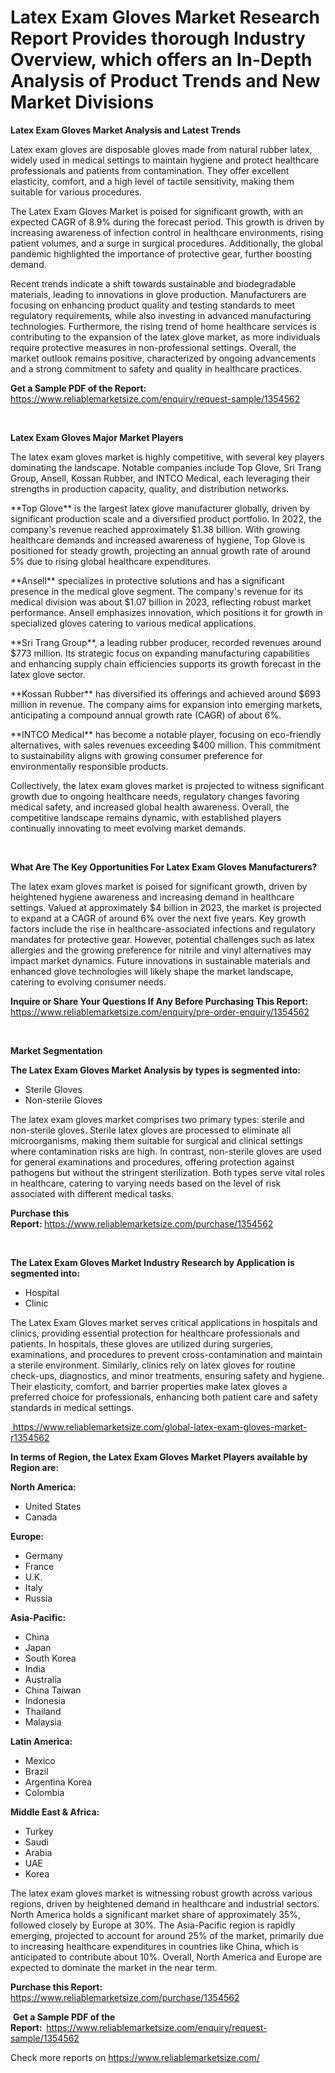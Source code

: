 <p><h1>Latex Exam Gloves Market Research Report Provides thorough Industry Overview, which offers an In-Depth Analysis of Product Trends and New Market Divisions</h1></p><p><strong>Latex Exam Gloves Market Analysis and Latest Trends</strong></p>
<p><p>Latex exam gloves are disposable gloves made from natural rubber latex, widely used in medical settings to maintain hygiene and protect healthcare professionals and patients from contamination. They offer excellent elasticity, comfort, and a high level of tactile sensitivity, making them suitable for various procedures.</p><p>The Latex Exam Gloves Market is poised for significant growth, with an expected CAGR of 8.9% during the forecast period. This growth is driven by increasing awareness of infection control in healthcare environments, rising patient volumes, and a surge in surgical procedures. Additionally, the global pandemic highlighted the importance of protective gear, further boosting demand.</p><p>Recent trends indicate a shift towards sustainable and biodegradable materials, leading to innovations in glove production. Manufacturers are focusing on enhancing product quality and testing standards to meet regulatory requirements, while also investing in advanced manufacturing technologies. Furthermore, the rising trend of home healthcare services is contributing to the expansion of the latex glove market, as more individuals require protective measures in non-professional settings. Overall, the market outlook remains positive, characterized by ongoing advancements and a strong commitment to safety and quality in healthcare practices.</p></p>
<p><strong>Get a Sample PDF of the Report:&nbsp;</strong> <a href="https://www.reliablemarketsize.com/enquiry/request-sample/1354562?utm_campaign=1911&utm_medium=2&utm_source=Github&utm_content=ia&utm_term=09022025&utm_id=latex-exam-gloves">https://www.reliablemarketsize.com/enquiry/request-sample/1354562</a></p>
<p>&nbsp;</p>
<p><strong>Latex Exam Gloves Major Market Players</strong></p>
<p><p>The latex exam gloves market is highly competitive, with several key players dominating the landscape. Notable companies include Top Glove, Sri Trang Group, Ansell, Kossan Rubber, and INTCO Medical, each leveraging their strengths in production capacity, quality, and distribution networks.</p><p>**Top Glove** is the largest latex glove manufacturer globally, driven by significant production scale and a diversified product portfolio. In 2022, the company's revenue reached approximately $1.38 billion. With growing healthcare demands and increased awareness of hygiene, Top Glove is positioned for steady growth, projecting an annual growth rate of around 5% due to rising global healthcare expenditures.</p><p>**Ansell** specializes in protective solutions and has a significant presence in the medical glove segment. The company's revenue for its medical division was about $1.07 billion in 2023, reflecting robust market performance. Ansell emphasizes innovation, which positions it for growth in specialized gloves catering to various medical applications.</p><p>**Sri Trang Group**, a leading rubber producer, recorded revenues around $773 million. Its strategic focus on expanding manufacturing capabilities and enhancing supply chain efficiencies supports its growth forecast in the latex glove sector.</p><p>**Kossan Rubber** has diversified its offerings and achieved around $693 million in revenue. The company aims for expansion into emerging markets, anticipating a compound annual growth rate (CAGR) of about 6%.</p><p>**INTCO Medical** has become a notable player, focusing on eco-friendly alternatives, with sales revenues exceeding $400 million. This commitment to sustainability aligns with growing consumer preference for environmentally responsible products.</p><p>Collectively, the latex exam gloves market is projected to witness significant growth due to ongoing healthcare needs, regulatory changes favoring medical safety, and increased global health awareness. Overall, the competitive landscape remains dynamic, with established players continually innovating to meet evolving market demands.</p></p>
<p>&nbsp;</p>
<p><strong>What Are The Key Opportunities For Latex Exam Gloves Manufacturers?</strong></p>
<p><p>The latex exam gloves market is poised for significant growth, driven by heightened hygiene awareness and increasing demand in healthcare settings. Valued at approximately $4 billion in 2023, the market is projected to expand at a CAGR of around 6% over the next five years. Key growth factors include the rise in healthcare-associated infections and regulatory mandates for protective gear. However, potential challenges such as latex allergies and the growing preference for nitrile and vinyl alternatives may impact market dynamics. Future innovations in sustainable materials and enhanced glove technologies will likely shape the market landscape, catering to evolving consumer needs.</p></p>
<p><strong>Inquire or Share Your Questions If Any Before Purchasing This Report:</strong> <a href="https://www.reliablemarketsize.com/enquiry/pre-order-enquiry/1354562?utm_campaign=1911&utm_medium=2&utm_source=Github&utm_content=ia&utm_term=09022025&utm_id=latex-exam-gloves">https://www.reliablemarketsize.com/enquiry/pre-order-enquiry/1354562</a></p>
<p>&nbsp;</p>
<p><strong>Market Segmentation</strong></p>
<p><strong>The Latex Exam Gloves Market Analysis by types is segmented into:</strong></p>
<p><ul><li>Sterile Gloves</li><li>Non-sterile Gloves</li></ul></p>
<p><p>The latex exam gloves market comprises two primary types: sterile and non-sterile gloves. Sterile latex gloves are processed to eliminate all microorganisms, making them suitable for surgical and clinical settings where contamination risks are high. In contrast, non-sterile gloves are used for general examinations and procedures, offering protection against pathogens but without the stringent sterilization. Both types serve vital roles in healthcare, catering to varying needs based on the level of risk associated with different medical tasks.</p></p>
<p><strong>Purchase this Report:&nbsp;</strong><a href="https://www.reliablemarketsize.com/purchase/1354562?utm_campaign=1911&utm_medium=2&utm_source=Github&utm_content=ia&utm_term=09022025&utm_id=latex-exam-gloves">https://www.reliablemarketsize.com/purchase/1354562</a></p>
<p>&nbsp;</p>
<p><strong>The Latex Exam Gloves Market Industry Research by Application is segmented into:</strong></p>
<p><ul><li>Hospital</li><li>Clinic</li></ul></p>
<p><p>The Latex Exam Gloves market serves critical applications in hospitals and clinics, providing essential protection for healthcare professionals and patients. In hospitals, these gloves are utilized during surgeries, examinations, and procedures to prevent cross-contamination and maintain a sterile environment. Similarly, clinics rely on latex gloves for routine check-ups, diagnostics, and minor treatments, ensuring safety and hygiene. Their elasticity, comfort, and barrier properties make latex gloves a preferred choice for professionals, enhancing both patient care and safety standards in medical settings.</p></p>
<p><a href="https://www.reliablemarketsize.com/global-latex-exam-gloves-market-r1354562?utm_campaign=1911&utm_medium=2&utm_source=Github&utm_content=ia&utm_term=09022025&utm_id=latex-exam-gloves">&nbsp;https://www.reliablemarketsize.com/global-latex-exam-gloves-market-r1354562</a></p>
<p><strong>In terms of Region, the Latex Exam Gloves Market Players available by Region are:</strong></p>
<p>
    <p> <strong> North America: </strong>
        <ul>
            <li>United States</li>
            <li>Canada</li>
        </ul>
        </p> 
    <p> <strong> Europe: </strong>
        <ul>
            <li>Germany</li>
            <li>France</li>
            <li>U.K.</li>
            <li>Italy</li>
            <li>Russia</li>
        </ul>
        </p> 
    <p> <strong> Asia-Pacific: </strong>
        <ul>
            <li>China</li>
            <li>Japan</li>
            <li>South Korea</li>
            <li>India</li>
            <li>Australia</li>
            <li>China Taiwan</li>
            <li>Indonesia</li>
            <li>Thailand</li>
            <li>Malaysia</li>
        </ul>
        </p> 
    <p> <strong> Latin America: </strong>
        <ul>
            <li>Mexico</li>
            <li>Brazil</li>
            <li>Argentina Korea</li>
            <li>Colombia</li>
        </ul>
        </p> 
    <p> <strong> Middle East & Africa: </strong>
        <ul>
            <li>Turkey</li>
            <li>Saudi</li>
            <li>Arabia</li>
            <li>UAE</li>
            <li>Korea</li>
        </ul>
    </p>
    </p>
<p><p>The latex exam gloves market is witnessing robust growth across various regions, driven by heightened demand in healthcare and industrial sectors. North America holds a significant market share of approximately 35%, followed closely by Europe at 30%. The Asia-Pacific region is rapidly emerging, projected to account for around 25% of the market, primarily due to increasing healthcare expenditures in countries like China, which is anticipated to contribute about 10%. Overall, North America and Europe are expected to dominate the market in the near term.</p></p>
<p><strong>Purchase this Report: </strong><a href="https://www.reliablemarketsize.com/purchase/1354562?utm_campaign=1911&utm_medium=2&utm_source=Github&utm_content=ia&utm_term=09022025&utm_id=latex-exam-gloves">https://www.reliablemarketsize.com/purchase/1354562</a></p>
<p>&nbsp;<strong>Get a Sample PDF of the Report:&nbsp;&nbsp;</strong><a href="https://www.reliablemarketsize.com/enquiry/request-sample/1354562?utm_campaign=1911&utm_medium=2&utm_source=Github&utm_content=ia&utm_term=09022025&utm_id=latex-exam-gloves">https://www.reliablemarketsize.com/enquiry/request-sample/1354562</a></p>
<p><strong></strong></p>
<p>Check more reports on <a href="https://www.reliablemarketsize.com/?utm_campaign=1911&utm_medium=2&utm_source=Github&utm_content=ia&utm_term=09022025&utm_id=latex-exam-gloves">https://www.reliablemarketsize.com/</a></p>